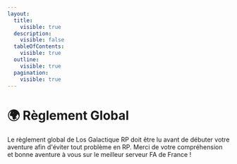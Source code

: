 ```yaml
---
layout:
  title:
    visible: true
  description:
    visible: false
  tableOfContents:
    visible: true
  outline:
    visible: true
  pagination:
    visible: true
---
```


# 🌍 Règlement Global

Le règlement global de Los Galactique RP doit être lu avant de débuter votre aventure afin d'éviter tout problème en RP. Merci de votre compréhension et bonne aventure à vous sur le meilleur serveur FA de France !

